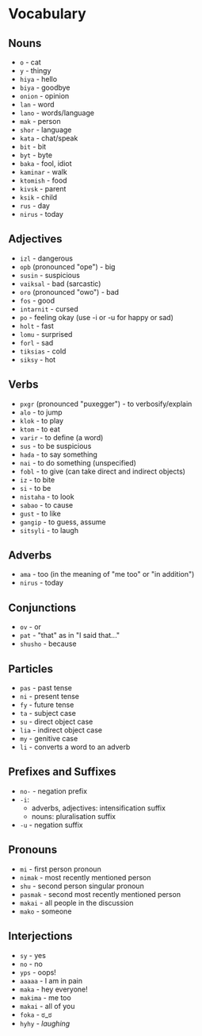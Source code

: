 # Vocabulary

## Nouns
- `o` - cat
- `y` - thingy
- `hiya` - hello
- `biya` - goodbye
- `onion` - opinion
- `lan` - word
- `lano` - words/language
- `mak` - person
- `shor` - language
- `kata` - chat/speak
- `bit` - bit
- `byt` - byte
- `baka` - fool, idiot
- `kaminar` - walk
- `ktomish` - food
- `kivsk` - parent
- `ksik` - child
- `rus` - day
- `nirus` - today

## Adjectives
- `izl` - dangerous
- `opb` (pronounced "ope") - big
- `susin` - suspicious
- `vaiksal` - bad (sarcastic)
- `oro` (pronounced "owo") - bad
- `fos` - good
- `intarnit` - cursed
- `po` - feeling okay (use -i or -u for happy or sad)
- `holt` - fast
- `lomu` - surprised
- `forl` - sad
- `tiksias` - cold
- `siksy` - hot

## Verbs
- `pxgr` (pronounced "puxegger") - to verbosify/explain
- `alo` - to jump
- `klok` - to play
- `ktom` - to eat
- `varir` - to define (a word)
- `sus` - to be suspicious
- `hada` - to say something
- `nai` - to do something (unspecified)
- `fobl` - to give (can take direct and indirect objects)
- `iz` - to bite
- `si` - to be
- `nistaha` - to look
- `sabao` - to cause
- `gust` - to like
- `gangip` - to guess, assume
- `sitsyli` - to laugh

## Adverbs
- `ama` - too (in the meaning of "me too" or "in addition")
- `nirus` - today

## Conjunctions
- `ov` - or
- `pat` - "that" as in "I said that..."
- `shusho` - because

## Particles
- `pas` - past tense
- `ni` - present tense
- `fy` - future tense
- `ta` - subject case
- `su` - direct object case
- `lia` - indirect object case
- `my` - genitive case
- `li` - converts a word to an adverb

## Prefixes and Suffixes
- `no-` - negation prefix
- `-i`:
    - adverbs, adjectives: intensification suffix
    - nouns: pluralisation suffix
- `-u` - negation suffix

## Pronouns
- `mi` - first person pronoun
- `nimak` - most recently mentioned person
- `shu` - second person singular pronoun
- `pasmak` - second most recently mentioned person
- `makai` - all people in the discussion
- `mako` - someone

## Interjections
- `sy` - yes
- `no` - no
- `yps` - oops!
- `aaaaa` - I am in pain
- `maka` - hey everyone!
- `makima` - me too
- `makai` - all of you
- `foka` - ಠ_ಠ
- `hyhy` - *laughing*
